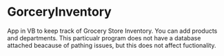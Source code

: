 # GorceryInventory
App in VB to keep track of Grocery Store Inventory.  You can add products and departments. This particualr program does not have
a database attached beacause of pathing issues, but this does not affect fuctionality.
